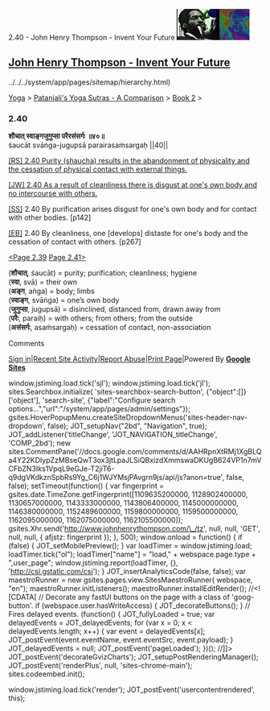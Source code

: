 2.40 - John Henry Thompson - Invent Your Future [![John Henry Thompson - Invent Your Future](../../../_/rsrc/1329567069254/config/customLogo.gif-revision=6.png)](../../../index.html)

[John Henry Thompson - Invent Your Future](../../../index.html)
---------------------------------------------------------------

../../../system/app/pages/sitemap/hierarchy.html)
    

[Yoga](../../../yoga.html)‎ > ‎[Patanjali's Yoga Sutras - A Comparison](../../patanjani.html)‎ > ‎[Book 2](../book-2.html)‎ > ‎

### 2.40

**शौचात् स्वाङ्गजुगुप्सा परैरसंसर्गः ॥४०॥**  
śaucāt svāṅga-jugupsā parairasaṁsargaḥ ||40||  
  
  
[\[RS\] 2.40 Purity (shaucha) results in the abandonment of physicality and the cessation of physical contact with external things.](http://www.ashtangayoga.info/philosophy/yoga-sutra-patanjali/chapter-2/item/shauchat-svanga-jugupsa-parairasansargah/)  
  
[\[JW\] 2.40 As a result of cleanliness there is disgust at one's own body and no intercourse with others.](http://books.google.com/books?id=YzFImjtOxUwC&pg=PA188&ci=175%2C334%2C712%2C54&source=bookclip)  
  
[\[SS\]](http://www.amazon.com/Yoga-Sutras-Patanjali-Commentary-Satchidananda/dp/0932040381) 2.40 By purification arises disgust for one's own body and for contact with other bodies. \[p142\]  
  
[\[EB\]](http://www.amazon.com/Yoga-Sutras-Patanjali-Translation-Commentary/dp/0865477361/ref=sr_1_1?ie=UTF8&s=books&qid=1250508322&sr=1-1) 2.40 By cleanliness, one \[develops\] distaste for one's body and the cessation of contact with others. \[p267\]  
  
[<Page 2.39](239.html)  [Page 2.41>](241.html)  
  

(**शौचात्**, śaucāt) = purity; purification; cleanliness; hygiene  
(**स्वा**, svā) = their own  
(**अङ्ग**, aṅga) = body; limbs  
(**स्वाङ्ग**, svāṅga) = one’s own body  
(**जुगुप्सा**, jugupsā) = disinclined, distanced from, drawn away from  
(**परैः**, paraiḥ) = with others; from others; from the outside  
(**असंसर्गः**, asaṁsargaḥ) = cessation of contact, non-association

Comments

[Sign in](https://accounts.google.com/ServiceLogin?continue=http://sites.google.com/a/johnhenrythompson.com/jht/yoga/patanjani/book-2/240&service=jotspot)|[Recent Site Activity](../../../system/app/pages/recentChanges.html)|[Report Abuse](http://sites.google.com/a/johnhenrythompson.com/jht/system/app/pages/reportAbuse)|[Print Page](javascript:;)|Powered By **[Google Sites](http://sites.google.com/site)**

window.jstiming.load.tick('sjl'); window.jstiming.load.tick('jl'); sites.Searchbox.initialize( 'sites-searchbox-search-button', {"object":\[\]}\['object'\], 'search-site', {"label":"Configure search options...","url":"/system/app/pages/admin/settings"}); gsites.HoverPopupMenu.createSiteDropdownMenus('sites-header-nav-dropdown', false); JOT\_setupNav("2bd", "Navigation", true); JOT\_addListener('titleChange', 'JOT\_NAVIGATION\_titleChange', 'COMP\_2bd'); new sites.CommentPane('//docs.google.com/comments/d/AAHRpnXtRMj1XgBLQa4Y22KDIypZzMBseQwT3ox3jtLpaJLSiQBxizdXmmswaDKUgB624VP1n7mVCFbZN3Iks1VpqL9eGJe-T2jiT6-q9dgVKdkznSpbRs9Yg\_C6j1WJYMsjPAvgrn9js/api/js?anon=true', false, false); setTimeout(function() { var fingerprint = gsites.date.TimeZone.getFingerprint(\[1109635200000, 1128902400000, 1130657000000, 1143333000000, 1143806400000, 1145000000000, 1146380000000, 1152489600000, 1159800000000, 1159500000000, 1162095000000, 1162075000000, 1162105500000\]); gsites.Xhr.send('http://www.johnhenrythompson.com/\_/tz', null, null, 'GET', null, null, { afjstz: fingerprint }); }, 500); window.onload = function() { if (false) { JOT\_setMobilePreview(); } var loadTimer = window.jstiming.load; loadTimer.tick("ol"); loadTimer\["name"\] = "load," + webspace.page.type + ",user\_page"; window.jstiming.report(loadTimer, {}, 'http://csi.gstatic.com/csi'); } JOT\_insertAnalyticsCode(false, false); var maestroRunner = new gsites.pages.view.SitesMaestroRunner( webspace, "en"); maestroRunner.initListeners(); maestroRunner.installEditRender(); //<!\[CDATA\[ // Decorate any fastUI buttons on the page with a class of 'goog-button'. if (webspace.user.hasWriteAccess) { JOT\_decorateButtons(); } // Fires delayed events. (function() { JOT\_fullyLoaded = true; var delayedEvents = JOT\_delayedEvents; for (var x = 0; x < delayedEvents.length; x++) { var event = delayedEvents\[x\]; JOT\_postEvent(event.eventName, event.eventSrc, event.payload); } JOT\_delayedEvents = null; JOT\_postEvent('pageLoaded'); })(); //\]\]> JOT\_postEvent('decorateGvizCharts'); JOT\_setupPostRenderingManager(); JOT\_postEvent('renderPlus', null, 'sites-chrome-main'); sites.codeembed.init();

window.jstiming.load.tick('render'); JOT\_postEvent('usercontentrendered', this);